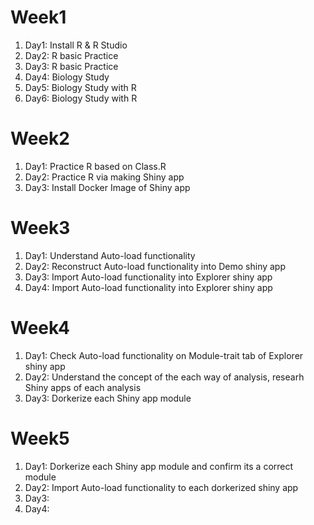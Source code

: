 # Week1
1. Day1: Install R & R Studio
2. Day2: R basic Practice
3. Day3: R basic Practice
4. Day4: Biology Study
5. Day5: Biology Study with R
6. Day6: Biology Study with R

# Week2
1. Day1: Practice R based on Class.R
2. Day2: Practice R via making Shiny app
3. Day3: Install Docker Image of Shiny app

# Week3
1. Day1: Understand Auto-load functionality
2. Day2: Reconstruct Auto-load functionality into Demo shiny app
3. Day3: Import Auto-load functionality into Explorer shiny app
4. Day4: Import Auto-load functionality into Explorer shiny app

# Week4
1. Day1: Check Auto-load functionality on Module-trait tab of Explorer shiny app
2. Day2: Understand the concept of the each way of analysis, researh Shiny apps of each analysis
3. Day3: Dorkerize each Shiny app module

# Week5
1. Day1: Dorkerize each Shiny app module and confirm its a correct module
2. Day2: Import Auto-load functionality to each dorkerized shiny app
3. Day3: 
4. Day4: 

